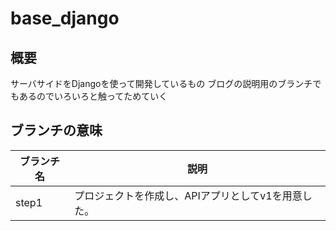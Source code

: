 # base_django

## 概要
サーバサイドをDjangoを使って開発しているもの
ブログの説明用のブランチでもあるのでいろいろと触ってためていく

## ブランチの意味
|ブランチ名|説明|
|-|-|
|step1| プロジェクトを作成し、APIアプリとしてv1を用意した。|
